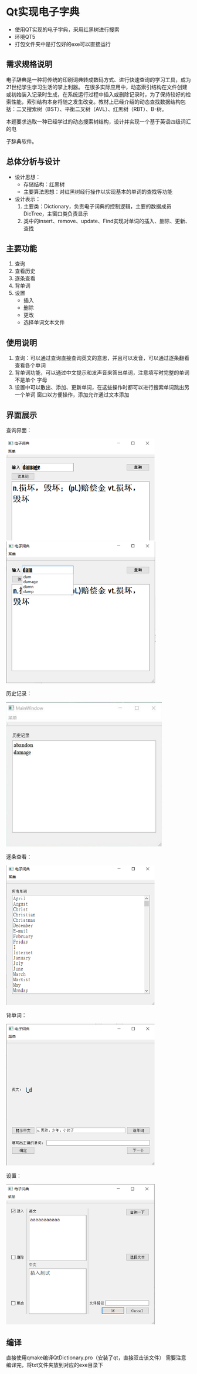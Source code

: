 # Qt实现电子字典

* 使用QT实现的电子字典，采用红黑树进行搜索
* 环境QT5
* 打包文件夹中是打包好的exe可以直接运行

## 需求规格说明

电子辞典是一种将传统的印刷词典转成数码方式、进行快速查询的学习工具，成为 21世纪学生学习生活的掌上利器。 在很多实际应用中，动态索引结构在文件创建或初始装入记录时生成，在系统运行过程中插入或删除记录时，为了保持较好的检索性能，索引结构本身将随之发生改变。教材上已经介绍的动态查找数据结构包括：二叉搜索树（BST）、平衡二叉树（AVL）、红黑树（RBT）、B-树。 

本题要求选取一种已经学过的动态搜索树结构，设计并实现一个基于英语四级词汇的电

子辞典软件。 

## 总体分析与设计

* 设计思想：
  * 存储结构：红黑树
  * 主要算法思想：对红黑树经行操作以实现基本的单词的查找等功能
* 设计表示：
  1. 主要类：Dictionary，负责电子词典的控制逻辑，主要的数据成员DicTree，主窗口类负责显示
  2. 类中的insert、remove、update、Find实现对单词的插入、删除、更新、查找



## 主要功能

1. 查询
2. 查看历史
3. 逐条查看
4. 背单词
5. 设置
   * 插入
   * 删除
   * 更改
   * 选择单词文本文件



## 使用说明

1. 查询：可以通过查询直接查询英文的意思，并且可以发音，可以通过逐条翻看查看各个单词
2. 背单词功能，可以通过中文提示和发声音来答出单词，注意填写时完整的单词不是单个 字母
3. 设置中可以散出、添加、更新单词，在这些操作时都可以进行搜索单词跳出另一个单词 窗口以方便操作，添加允许通过文本添加

## 界面展示

查询界面：

<img src="/image/image-20200813230003289.png" alt="image-20200813230003289" style="zoom:67%;" />

<img src="/image/image-20200813230020930.png" alt="image-20200813230020930" style="zoom:67%;" />

历史记录：

<img src="/image/image-20200813230129257.png" alt="image-20200813230129257" style="zoom:67%;" />

逐条查看：

<img src="/image/image-20200813230151562.png" alt="image-20200813230151562" style="zoom:67%;" />

背单词：

<img src="/image/image-20200813230252513.png" alt="image-20200813230252513" style="zoom:67%;" />

设置：

<img src="/image/image-20200813230549302.png" alt="image-20200813230549302" style="zoom:67%;" />

## 编译
直接使用qmake编译QtDictionary.pro（安装了qt，直接双击该文件）
需要注意编译完，将txt文件夹放到对应的exe目录下